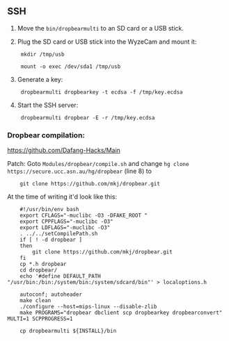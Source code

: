 ## SSH

1) Move the `bin/dropbearmulti` to an SD card or a USB stick.

2) Plug the SD card or USB stick into the WyzeCam and mount it:

        mkdir /tmp/usb

        mount -o exec /dev/sda1 /tmp/usb

3) Generate a key:

        dropbearmulti dropbearkey -t ecdsa -f /tmp/key.ecdsa

5) Start the SSH server:

        dropbearmulti dropbear -E -r /tmp/key.ecdsa



### Dropbear compilation:

https://github.com/Dafang-Hacks/Main

Patch: Goto `Modules/dropbear/compile.sh` and change `hg clone https://secure.ucc.asn.au/hg/dropbear` (line 8) to

        git clone https://github.com/mkj/dropbear.git

At the time of writing it'd look like this:

        #!/usr/bin/env bash
        export CFLAGS="-muclibc -O3 -DFAKE_ROOT "
        export CPPFLAGS="-muclibc -O3"
        export LDFLAGS="-muclibc -O3"
        . ../../setCompilePath.sh
        if [ ! -d dropbear ]
        then
            git clone https://github.com/mkj/dropbear.git
        fi
        cp *.h dropbear
        cd dropbear/
        echo '#define DEFAULT_PATH "/usr/bin:/bin:/system/bin:/system/sdcard/bin"' > localoptions.h

        autoconf; autoheader
        make clean
        ./configure --host=mips-linux --disable-zlib
        make PROGRAMS="dropbear dbclient scp dropbearkey dropbearconvert" MULTI=1 SCPPROGRESS=1

        cp dropbearmulti ${INSTALL}/bin